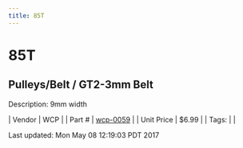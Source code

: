 ```yaml
---
title: 85T
---
```


# 85T
## Pulleys/Belt / GT2-3mm Belt
Description: 	9mm width 

| Vendor | WCP | 
| Part # | [wcp-0059](http://www.wcproducts.net/gt2-timing-pulleys-belts) | 
| Unit Price | $6.99 | 
| Tags: |  | 

Last updated: Mon May 08 12:19:03 PDT 2017
